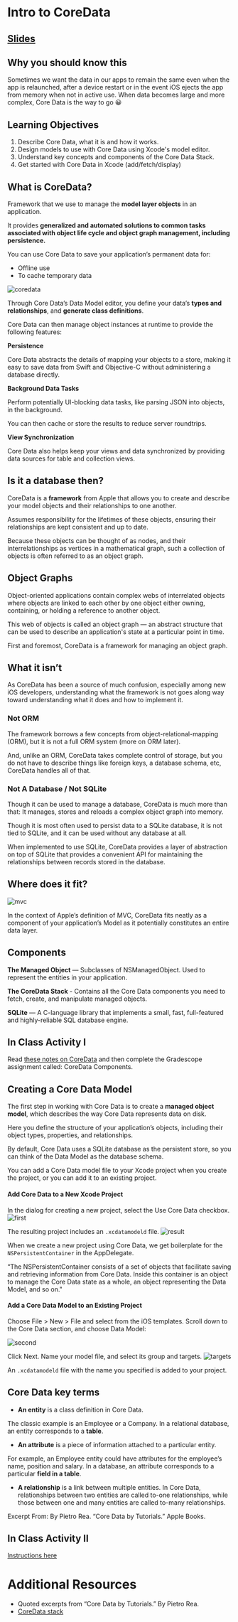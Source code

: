 <!-- Run this slideshow via the following command: -->
<!-- reveal-md README.md -w -->


<!-- .slide: class="header" -->

# Intro to CoreData

## [Slides](https://make-school-courses.github.io/MOB-2.1-Local-Persistence-in-iOS/Slides/Lesson5/README.html ':ignore')

<!-- > -->

## Why you should know this

Sometimes we want the data in our apps to remain the same even when the app is relaunched, after a device restart or in the event iOS ejects the app from memory when not in active use. When data becomes large and more complex, Core Data is the way to go 😀

<!-- > -->

## Learning Objectives

1. Describe Core Data, what it is and how it works.
1. Design models to use with Core Data using Xcode's model editor.
1. Understand key concepts and components of the Core Data Stack.
1. Get started with Core Data in Xcode (add/fetch/display)

<!-- > -->

## What is CoreData?

Framework that we use to manage the **model layer objects** in an application.

It provides **generalized and automated solutions to common tasks associated with object life cycle and object graph management, including persistence.**

<!-- > -->

You can use Core Data to save your application’s permanent data for:

- Offline use
- To cache temporary data

<!-- > -->

![coredata](coredata.png)

<!-- > -->

Through Core Data’s Data Model editor, you define your data’s **types and relationships**, and **generate class definitions**.

Core Data can then manage object instances at runtime to provide the following features:

<!-- v -->

**Persistence**  

Core Data abstracts the details of mapping your objects to a store, making it easy to save data from Swift and Objective-C without administering a database directly.

<!-- v -->

**Background Data Tasks**  

Perform potentially UI-blocking data tasks, like parsing JSON into objects, in the background.

You can then cache or store the results to reduce server roundtrips.

<!-- v -->

**View Synchronization**

Core Data also helps keep your views and data synchronized by providing data sources for table and collection views.

<!-- > -->

## Is it a database then?

CoreData is a **framework** from Apple that allows you to create and describe your model objects and their relationships to one another.

Assumes responsibility for the lifetimes of these objects, ensuring their relationships are kept consistent and up to date.

<!-- > -->

Because these objects can be thought of as nodes, and their interrelationships as vertices in a mathematical graph, such a collection of objects is often referred to as an object graph.

<!-- > -->

## Object Graphs

Object-oriented applications contain complex webs of interrelated objects where objects are linked to each other by one object either owning, containing, or holding a reference to another object.

This web of objects is called an object graph — an abstract structure that can be used to describe an application's state at a particular point in time.

First and foremost, CoreData is a framework for managing an object graph.

<!-- > -->

## What it isn’t

As CoreData has been a source of much confusion, especially among new iOS developers, understanding what the framework is not goes along way toward understanding what it does and how to implement it.

<!-- > -->

### Not ORM

The framework borrows a few concepts from object-relational-mapping (ORM), but it is not a full ORM system (more on ORM later).

And, unlike an ORM, CoreData takes complete control of storage, but you do not have to describe things like foreign keys, a database schema, etc, CoreData handles all of that.

<!-- > -->

### Not A Database / Not SQLite

Though it can be used to manage a database, CoreData is much more than that: It manages, stores and reloads a complex object graph into memory.

Though it is most often used to persist data to a SQLite database, it is not tied to SQLite, and it can be used without any database at all.

When implemented to use SQLite, CoreData provides a layer of abstraction on top of SQLite that provides a convenient API for maintaining the relationships between records stored in the database.

<!-- > -->

## Where does it fit?

![mvc](mvc.jpeg)

<aside class = "notes">
In the context of Apple’s definition of MVC, CoreData fits neatly as a component of your application’s Model as it potentially constitutes an entire data layer.
</aside>

<!-- > -->

## Components

**The Managed Object** — Subclasses of NSManagedObject. Used to represent the entities in your application.


**The CoreData Stack** - Contains all the Core Data components you need to fetch, create, and manipulate managed objects.


**SQLite** — A C-language library that implements a small, fast, full-featured and highly-reliable SQL database engine.

<!-- > -->

## In Class Activity I

Read [these notes on CoreData](https://github.com/Make-School-Courses/MOB-2.1-Local-Persistence-in-iOS/blob/master/Lessons/Lesson5/assignments/notes.md) and then complete the Gradescope assignment called: CoreData Components.

<!--
[Worksheet](https://docs.google.com/document/d/19c2pzBkKVTdMj9aNBCDtRpFhIIzQOeNsLmIwzWjePtM/edit?usp=sharing)
-->

<!-- > -->

## Creating a Core Data Model
The first step in working with Core Data is to create a **managed object model**, which describes the way Core Data represents data on disk.

Here you define the structure of your application’s objects, including their object types, properties, and relationships.

<!-- > -->

By default, Core Data uses a SQLite database as the persistent store, so you can think of the Data Model as the database schema.

You can add a Core Data model file to your Xcode project when you create the project, or you can add it to an existing project.

<!-- > -->

#### Add Core Data to a New Xcode Project

In the dialog for creating a new project, select the Use Core Data checkbox.
![first](firstoption.png)

<!-- > -->


The resulting project includes an `.xcdatamodeld` file.
![result](result.png)

<!-- > -->


When we create a new project using Core Data, we get boilerplate for the `NSPersistentContainer` in the AppDelegate.

“The NSPersistentContainer consists of a set of objects that facilitate saving and retrieving information from Core Data. Inside this container is an object to manage the Core Data state as a whole, an object representing the Data Model, and so on."

<!-- > -->

#### Add a Core Data Model to an Existing Project

Choose File > New > File and select from the iOS templates. Scroll down to the Core Data section, and choose Data Model:

![second](secondoption.png)

<!-- > -->


Click Next. Name your model file, and select its group and targets.
![targets](targets.png)

An `.xcdatamodeld` file with the name you specified is added to your project.

<!-- > -->

## Core Data key terms

- **An entity** is a class definition in Core Data.

The classic example is an Employee or a Company. In a relational database, an entity corresponds to a **table**.

<!-- > -->

- **An attribute** is a piece of information attached to a particular entity.

For example, an Employee entity could have attributes for the employee’s name, position and salary. In a database, an attribute corresponds to a particular **field in a table**.

<!-- > -->

- **A relationship** is a link between multiple entities. In Core Data, relationships between two entities are called to-one relationships, while those between one and many entities are called to-many relationships.

Excerpt From: By Pietro Rea. “Core Data by Tutorials.” Apple Books.

<!-- > -->

## In Class Activity II

[Instructions here](https://github.com/Make-School-Courses/MOB-2.1-Local-Persistence-in-iOS/blob/master/Lessons/Lesson5/assignments/driver.md)

<!-- > -->

# Additional Resources
- Quoted excerpts from “Core Data by Tutorials.” By Pietro Rea.
- [CoreData stack](https://cocoacasts.com/what-is-the-core-data-stack)
